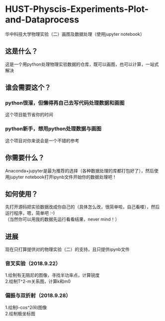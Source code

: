 # HUST-Physcis-Experiments-Plot-and-Dataprocess
华中科技大学物理实验（二）画图及数据处理（使用jupyter notebook）  
## 这是什么？
这是一个用python处理物理实验数据的仓库，既可以画图，也可以计算，一站式解决
## 谁会需要这个？
### python很溜，但懒得再自己去写代码处理数据和画图
这个项目能节省你的时间
### python新手，想用python处理数据与画图
这个项目对你来说会是一个不错的参考
## 你需要什么？
Anaconda+jupyter是最为推荐的选择（各种数据处理的库都打包好了），然后使用jupyter notebook打开ipynb文件开始你的数据处理吧！  
## 如何使用？
先打开源码把实验数据改成你自己的（具体怎么改，很简单啦，自己看喽），然后运行程序，嗯，简单吧 :-)  
（当然你可以用我的数据先运行看看结果，never mind！）
## 进展
现在只打算提供对的物理实验（二）的支持，且只提供ipynb文件  
### 音叉实验（2018.9.22）
1.绘制有无阻尼的图像，寻找半功率点，计算锐度  
2.绘制T^2-m关系图，计算k和m0  
### 偏振与双折射（2018.9.28）  
1.绘制I-cos^2(θ)图像  
2.绘制极坐标图  
